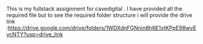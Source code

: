 This is my fullstack assignment for cavedigital . I have provided all the required file but to see the required folder structure i will provide the drive link :https://drive.google.com/drive/folders/1WDXdnFGNnin8h6E1xtKPpE98wvEycNTY?usp=drive_link
